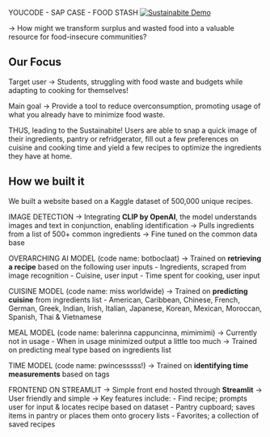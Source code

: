 YOUCODE - SAP CASE - FOOD STASH
[![Sustainabite Demo](https://drive.google.com/file/d/1ERoH7SjvPuk6jAFargVaA3-kaKHCCCMJ/view?usp=drive_link)](https://youtu.be/uauizPwLQWU)


-> How might we transform surplus and wasted food into a valuable resource for food-insecure communities?

## Our Focus
Target user -> Students, struggling with food waste and budgets while adapting to cooking for themselves!

Main goal -> Provide a tool to reduce overconsumption, promoting usage of what you already have to minimize food waste.

THUS, leading to the Sustainabite! Users are able to snap a quick image of their ingredients, pantry or refridgerator, fill out a few preferences on cuisine and cooking time and yield a few recipes to optimize the ingredients they have at home. 

## How we built it
We built a website based on a Kaggle dataset of 500,000 unique recipes.

IMAGE DETECTION
-> Integrating **CLIP by OpenAI**, the model understands images and text in conjunction, enabling identification
-> Pulls ingredients from a list of 500+ common ingredients
-> Fine tuned on the common data base

OVERARCHING AI MODEL (code name: botboclaat)
-> Trained on **retrieving a recipe** based on the following user inputs
    - Ingredients, scraped from image recognition
    - Cuisine, user input
    - Time spent for cooking, user input

CUISINE MODEL (code name: miss worldwide)
-> Trained on **predicting cuisine** from ingredients list
    - American, Caribbean, Chinese, French, German, Greek, Indian, Irish, Italian, Japanese, Korean, Mexican, Moroccan, Spanish, Thai
    & Vietnamese

MEAL MODEL (code name: balerinna cappuncinna, mimimimi)
-> Currently not in usage
    - When in usage minimized output a little too much
-> Trained on predicting meal type based on ingredients list

TIME MODEL (code name: pwincesssss!)
-> Trained on **identifying time measurements** based on tags

FRONTEND ON STREAMLIT
-> Simple front end hosted through **Streamlit**
-> User friendly and simple
-> Key features include:
    - Find recipe; prompts user for input & locates recipe based on dataset
    - Pantry cupboard; saves items in pantry or places them onto grocery lists
    - Favorites; a collection of saved recipes
